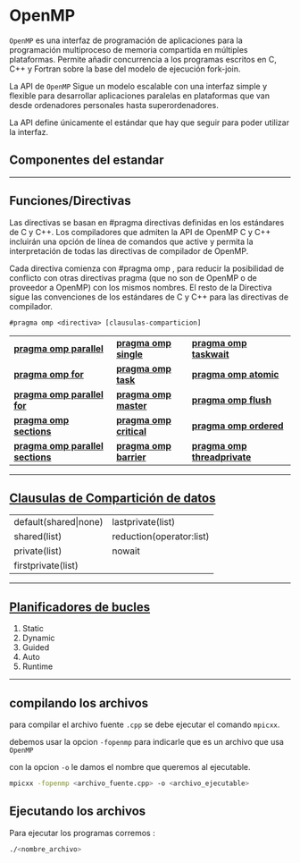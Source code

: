 # OpenMP

`OpenMP` es una interfaz de programación de aplicaciones para la programación multiproceso de memoria compartida en múltiples plataformas. Permite añadir concurrencia a los programas escritos en C, C++ y Fortran sobre la base del modelo de ejecución fork-join.

La API de `OpenMP` Sigue un modelo escalable con una interfaz simple y flexible para desarrollar aplicaciones paralelas en plataformas que van desde ordenadores personales hasta superordenadores.

La API define únicamente el estándar que hay que seguir para poder utilizar la interfaz.

## Componentes del estandar

---

## Funciones/Directivas

Las directivas se basan en #pragma directivas definidas en los estándares de C y C++. Los compiladores que admiten la API de OpenMP C y C++ incluirán una opción de línea de comandos que active y permita la interpretación de todas las directivas de compilador de OpenMP.

Cada directiva comienza con #pragma omp , para reducir la posibilidad de conflicto con otras directivas pragma (que no son de OpenMP o de proveedor a OpenMP) con los mismos nombres. El resto de la Directiva sigue las convenciones de los estándares de C y C++ para las directivas de compilador.

`#pragma omp <directiva> [clausulas-comparticion]`

|                                                                                                             |                                                                                                    |                                                                                                         |
| ----------------------------------------------------------------------------------------------------------- | -------------------------------------------------------------------------------------------------- | ------------------------------------------------------------------------------------------------------- |
| [**pragma omp parallel**](https://lsi.ugr.es/jmantas/ppr/ayuda/omp_ayuda.php?ayuda=omp_directivas)          | [**pragma omp single**](https://lsi.ugr.es/jmantas/ppr/ayuda/omp_ayuda.php?ayuda=omp_directivas)   | [**pragma omp taskwait**](https://lsi.ugr.es/jmantas/ppr/ayuda/omp_ayuda.php?ayuda=omp_directivas)      |
| [**pragma omp for**](https://lsi.ugr.es/jmantas/ppr/ayuda/omp_ayuda.php?ayuda=omp_directivas)               | [**pragma omp task**](https://lsi.ugr.es/jmantas/ppr/ayuda/omp_ayuda.php?ayuda=omp_directivas)     | [**pragma omp atomic**](https://lsi.ugr.es/jmantas/ppr/ayuda/omp_ayuda.php?ayuda=omp_directivas)        |
| [**pragma omp parallel for**](https://lsi.ugr.es/jmantas/ppr/ayuda/omp_ayuda.php?ayuda=omp_directivas)      | [**pragma omp master**](https://lsi.ugr.es/jmantas/ppr/ayuda/omp_ayuda.php?ayuda=omp_directivas)   | [**pragma omp flush**](https://lsi.ugr.es/jmantas/ppr/ayuda/omp_ayuda.php?ayuda=omp_directivas)         |
| [**pragma omp sections**](https://lsi.ugr.es/jmantas/ppr/ayuda/omp_ayuda.php?ayuda=omp_directivas)          | [**pragma omp critical**](https://lsi.ugr.es/jmantas/ppr/ayuda/omp_ayuda.php?ayuda=omp_directivas) | [**pragma omp ordered**](https://lsi.ugr.es/jmantas/ppr/ayuda/omp_ayuda.php?ayuda=omp_directivas)       |
| [**pragma omp parallel sections**](https://lsi.ugr.es/jmantas/ppr/ayuda/omp_ayuda.php?ayuda=omp_directivas) | [**pragma omp barrier**](https://lsi.ugr.es/jmantas/ppr/ayuda/omp_ayuda.php?ayuda=omp_directivas)  | [**pragma omp threadprivate**](https://lsi.ugr.es/jmantas/ppr/ayuda/omp_ayuda.php?ayuda=omp_directivas) |

---

## [Clausulas de Compartición de datos](https://lsi.ugr.es/jmantas/ppr/ayuda/omp_ayuda.php?ayuda=omp_clausulas)

|                       |                          |
| --------------------- | ------------------------ |
| default(shared\|none) | lastprivate(list)        |
| shared(list)          | reduction(operator:list) |
| private(list)         | nowait                   |
| firstprivate(list)    |                          |

---

## [Planificadores de bucles](https://lsi.ugr.es/jmantas/ppr/ayuda/omp_ayuda.php?ayuda=schedule)

1. Static
2. Dynamic
3. Guided
4. Auto
5. Runtime

---

## compilando los archivos

para compilar el archivo fuente `.cpp` se debe ejecutar el comando `mpicxx`.

debemos usar la opcion `-fopenmp` para indicarle que es un archivo que usa `OpenMP`

con la opcion `-o` le damos el nombre que queremos al ejecutable.

```sh
mpicxx -fopenmp <archivo_fuente.cpp> -o <archivo_ejecutable>
```

## Ejecutando los archivos

Para ejecutar los programas corremos :

```sh
./<nombre_archivo>
```
